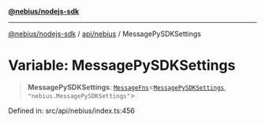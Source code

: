 [**@nebius/nodejs-sdk**](../../../README.md)

---

[@nebius/nodejs-sdk](../../../README.md) / [api/nebius](../README.md) / MessagePySDKSettings

# Variable: MessagePySDKSettings

> **MessagePySDKSettings**: [`MessageFns`](../../../runtime/protos/core/interfaces/MessageFns.md)\<[`MessagePySDKSettings`](../interfaces/MessagePySDKSettings.md), `"nebius.MessagePySDKSettings"`\>

Defined in: src/api/nebius/index.ts:456
